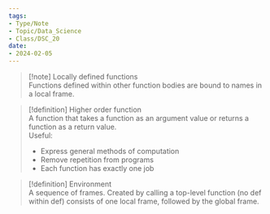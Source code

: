 ```yaml
---  
tags:  
- Type/Note  
- Topic/Data_Science  
- Class/DSC_20  
date:  
- 2024-02-05  
---  
```

  
> [!note] Locally defined functions  
> Functions defined within other function bodies are bound to names in a local frame.  
  
> [!definition] Higher order function  
> A function that takes a function as an argument value or returns a function as a return value.  
> Useful:  
> - Express general methods of computation  
> - Remove repetition from programs  
> - Each function has exactly one job  
  
> [!definition] Environment  
> A sequence of frames. Created by calling a top-level function (no def within def) consists of one local frame, followed by the global frame.  
